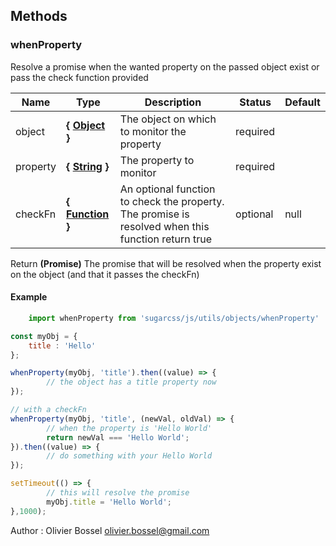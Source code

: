 




## Methods


### whenProperty

Resolve a promise when the wanted property on the passed object exist or pass the check function provided



Name  |  Type  |  Description  |  Status  |  Default
------------  |  ------------  |  ------------  |  ------------  |  ------------
object  |  **{ <a class="link" href="https://developer.mozilla.org/fr/docs/Web/JavaScript/Reference/Objets_globaux/Object" target="_blank" title="Object">Object</a> }**  |  The object on which to monitor the property  |  required  |
property  |  **{ <a class="link" href="https://developer.mozilla.org/fr/docs/Web/JavaScript/Reference/Objets_globaux/String" target="_blank" title="String">String</a> }**  |  The property to monitor  |  required  |
checkFn  |  **{ <a class="link" href="https://developer.mozilla.org/fr/docs/Web/JavaScript/Reference/Objets_globaux/Function" target="_blank" title="Function">Function</a> }**  |  An optional function to check the property. The promise is resolved when this function return true  |  optional  |  null

Return **(Promise)** The promise that will be resolved when the property exist on the object (and that it passes the checkFn)
#### Example
```js
	import whenProperty from 'sugarcss/js/utils/objects/whenProperty'

const myObj = {
 	title : 'Hello'
};

whenProperty(myObj, 'title').then((value) => {
		// the object has a title property now
});

// with a checkFn
whenProperty(myObj, 'title', (newVal, oldVal) => {
		// when the property is 'Hello World'
		return newVal === 'Hello World';
}).then((value) => {
		// do something with your Hello World
});

setTimeout(() => {
		// this will resolve the promise
		myObj.title = 'Hello World';
},1000);

```
Author : Olivier Bossel <olivier.bossel@gmail.com>